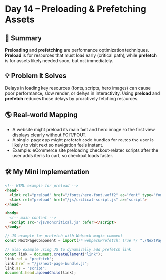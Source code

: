 # Day 14 – Preloading & Prefetching Assets

## 📄 Summary  
**Preloading** and **prefetching** are performance optimization techniques. **Preload** is for resources that must load early (critical path), while **prefetch** is for assets likely needed soon, but not immediately.

## 💡 Problem It Solves  
Delays in loading key resources (fonts, scripts, hero images) can cause poor performance, slow render, or delays in interactivity. Using **preload** and **prefetch** reduces those delays by proactively fetching resources.

## 🌎 Real-world Mapping  
- A website might preload its main font and hero image so the first view displays cleanly without FOIT/FOUT.  
- A single-page app might prefetch code bundles for routes the user is likely to visit next so navigation feels instant.  
- Example: eCommerce site preloading checkout-related scripts after the user adds items to cart, so checkout loads faster.

## 🛠 My Mini Implementation  
```html
<!-- HTML example for preload -->
<head>
  <link rel="preload" href="/fonts/hero-font.woff2" as="font" type="font/woff2" crossorigin>
  <link rel="preload" href="/js/critical-script.js" as="script">
</head>

<body>
  <!-- main content -->
  <script src="/js/noncritical.js" defer></script>
</body>
```

```javascript
// JS example for prefetch with Webpack magic comment
const NextPageComponent = import(/* webpackPrefetch: true */ "./NextPageComponent.js");

// also example using JS to dynamically add prefetch link
const link = document.createElement("link");
link.rel = "prefetch";
link.href = "/js/next-page-bundle.js";
link.as = "script";
document.head.appendChild(link);
```